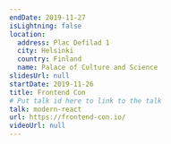 ```yaml
---
endDate: 2019-11-27
isLightning: false
location:
  address: Plac Defilad 1
  city: Helsinki
  country: Finland
  name: Palace of Culture and Science
slidesUrl: null
startDate: 2019-11-26
title: Frontend Con
# Put talk id here to link to the talk
talk: modern-react
url: https://frontend-con.io/
videoUrl: null
---
```

